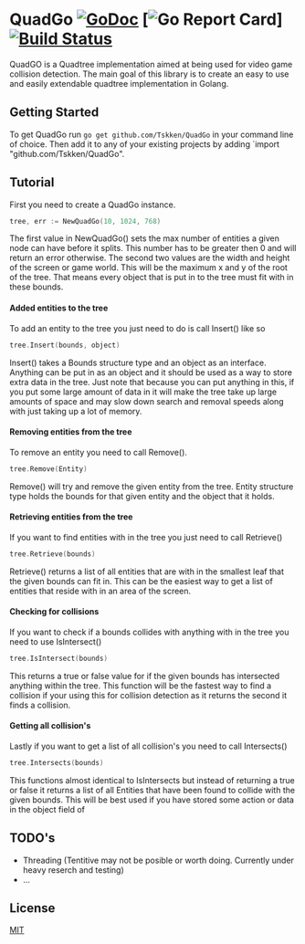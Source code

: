 # QuadGo [![GoDoc](https://godoc.org/github.com/Tskken/QuadGo?status.svg)](https://godoc.org/github.com/Tskken/QuadGo) [![Go Report Card](https://goreportcard.com/badge/github.com/Tskken/QuadGo)] [![Build Status](https://travis-ci.org/Tskken/QuadGo.svg?branch=master)](https://travis-ci.org/Tskken/QuadGo)

QuadGO is a Quadtree implementation aimed at being used for video game collision detection.
The main goal of this library is to create an easy to use and easily extendable quadtree implementation
in Golang.

## Getting Started
To get QuadGo run  `go get github.com/Tskken/QuadGo` in your command line of choice.
Then add it to any of your existing projects by adding `import "github.com/Tskken/QuadGo".

## Tutorial

First you need to create a QuadGo instance.

```go
tree, err := NewQuadGo(10, 1024, 768)
```

The first value in NewQuadGo() sets the max number of entities a given node can have
before it splits. This number has to be greater then 0 and will return an error otherwise.
The second two values are the width and height of the screen or game world. This will be the maximum x and y
of the root of the tree. That means every object that is put in to the tree must fit with in these bounds.

#### Added entities to the tree

To add an entity to the tree you just need to do is call Insert() like so

```go
tree.Insert(bounds, object)
```

Insert() takes a Bounds structure type and an object as an interface. Anything can be put in
as an object and it should be used as a way to store extra data in the tree. Just note that
because you can put anything in this, if you put some large amount of data in it will make
the tree take up large amounts of space and may slow down search and removal speeds along with
just taking up a lot of memory.

#### Removing entities from the tree

To remove an entity you need to call Remove().

```go
tree.Remove(Entity)
```

Remove() will try and remove the given entity from the tree. Entity structure type
holds the bounds for that given entity and the object that it holds.

#### Retrieving entities from the tree

If you want to find entities with in the tree you just need to call Retrieve()

```go
tree.Retrieve(bounds)
```

Retrieve() returns a list of all entities that are with in the smallest leaf that the given
bounds can fit in. This can be the easiest way to get a list of entities that reside with in
an area of the screen.

#### Checking for collisions

If you want to check if a bounds collides with anything with in the tree you need to use IsIntersect()

```go
tree.IsIntersect(bounds)
```

This returns a true or false value for if the given bounds has intersected anything within
the tree. This function will be the fastest way to find a collision if your using this for
collision detection as it returns the second it finds a collision.

#### Getting all collision's

Lastly if you want to get a list of all collision's you need to call Intersects()

```go
tree.Intersects(bounds)
```

This functions almost identical to IsIntersects but instead of returning a true or false
it returns a list of all Entities that have been found to collide with the given bounds.
This will be best used if you have stored some action or data in the object field of 

## TODO's

- Threading (Tentitive may not be posible or worth doing. Currently under heavy reserch and testing)
- ...

## License

[MIT](LICENSE)
